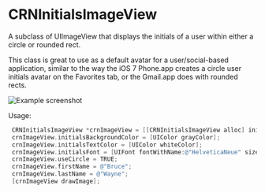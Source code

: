 # CRNInitialsImageView

A subclass of UIImageView that displays the initials of a user within either a circle or rounded rect.

This class is great to use as a default avatar for a user/social-based application, similar to the way the iOS 7 Phone.app creates a circle user initials avatar on the Favorites tab, or the Gmail.app does with rounded rects.

![Example screenshot](http://i.imgur.com/P5sWYVP.png)

Usage:
``` objective-c
 CRNInitialsImageView *crnImageView = [[CRNInitialsImageView alloc] initWithFrame:CGRectMake(0, 0, 40, 40)];
 crnImageView.initialsBackgroundColor = [UIColor grayColor];
 crnImageView.initialsTextColor = [UIColor whiteColor];
 crnImageView.initialsFont = [UIFont fontWithName:@"HelveticaNeue" size:18];
 crnImageView.useCircle = TRUE;
 crnImageView.firstName = @"Bruce";
 crnImageView.lastName = @"Wayne";
 [crnImageView drawImage];
```
